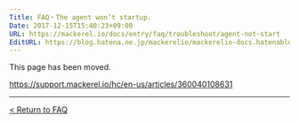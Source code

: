 ```yaml
---
Title: FAQ・The agent won’t startup.
Date: 2017-12-15T15:40:23+09:00
URL: https://mackerel.io/docs/entry/faq/troubleshoot/agent-not-start
EditURL: https://blog.hatena.ne.jp/mackerelio/mackerelio-docs.hatenablog.mackerel.io/atom/entry/8599973812326834124
---
```


This page has been moved.

https://support.mackerel.io/hc/en-us/articles/360040108631

---

[< Return to FAQ](https://mackerel.io/docs/entry/faq)
